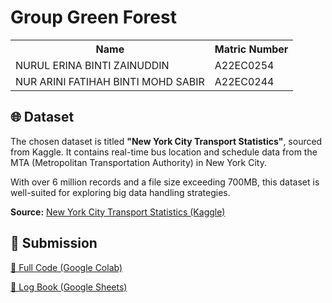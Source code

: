 <h1>Group Green Forest</h1>

  <table>
    <tr>
      <th>Name</th>
      <th>Matric Number</th>
    </tr>
    <tr>
      <td>NURUL ERINA BINTI ZAINUDDIN</td>
      <td>A22EC0254</td>
    </tr>
    <tr>
      <td>NUR ARINI FATIHAH BINTI MOHD SABIR</td>
      <td>A22EC0244</td>
    </tr>
  </table>

  <div class="section">
    <h2>🌐 Dataset</h2>
    <p>
      The chosen dataset is titled <strong>"New York City Transport Statistics"</strong>, sourced from Kaggle.
      It contains real-time bus location and schedule data from the MTA (Metropolitan Transportation Authority) in New York City.
    </p>
    <p>
      With over 6 million records and a file size exceeding 700MB, this dataset is well-suited for exploring big data handling strategies.
    </p>
    <p>
      <strong>Source:</strong> 
      <a href="https://www.kaggle.com/datasets/stoney71/new-york-city-transport-statistics" target="_blank">
        New York City Transport Statistics (Kaggle)
      </a>
    </p>
  </div>

  <div class="section">
    <h2>📄 Submission</h2>
    <p>
      <a href="https://colab.research.google.com/drive/1_RbBliKUxLZFr72SaYQ4Yn-eRgKZmhrD?usp=sharing" target="_blank">
        🔗 Full Code (Google Colab)
      </a>
    </p>
    <p>
      <a href="https://docs.google.com/spreadsheets/d/1p4XcaN5x-YxwwUoyP9CFACl1WrqZb5hHreWrTlkEEjo/edit?usp=sharing" target="_blank">
        📘 Log Book (Google Sheets)
      </a>
    </p>
  </div>
